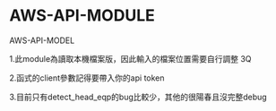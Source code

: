 # AWS-API-MODULE
AWS-API-MODEL

1.此module為讀取本機檔案版，因此輸入的檔案位置需要自行調整 3Q

2.函式的client參數記得要帶入你的api token

3.目前只有detect_head_eqp的bug比較少，其他的很陽春且沒完整debug

